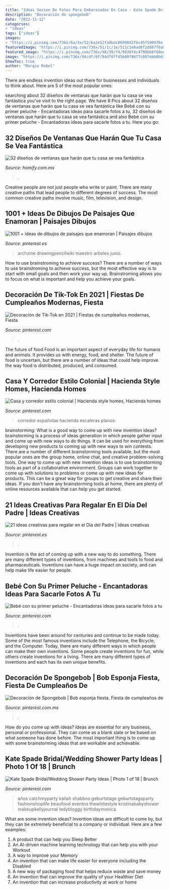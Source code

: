 ```yaml
---
title: "Ideas Sesion De Fotos Para Embarazadas En Casa - Kate Spade Bridal/wedding Shower Party Ideas"
description: "Decoración de spongebob"
date: "2022-11-12"
categories:
- "ideas"
tags: ["ideas"]
images:
- "https://i.pinimg.com/736x/6a/2e/52/6a2e52fa9bdc86998d2fbc45f590976e.jpg"
featuredImage: "https://i.pinimg.com/736x/51/1c/1e/511c1e0ad8f2d867f6a94761132616c4.jpg"
featured_image: "https://i.pinimg.com/736x/98/39/f4/9839f4c4798bb8f68ee304553ce48f21.jpg"
image: "https://i.pinimg.com/736x/94/df/0f/94df0ff45b80f8877c807eb60b63cf93.jpg"
ShowToc: true
author: "Margie Robel"
---
```



There are endless invention ideas out there for businesses and individuals to think about. Here are 5 of the most popular ones:

	

		
searching about 32 diseños de ventanas que harán que tu casa se vea fantástica you've visit to the right page. We have 8 Pics about 32 diseños de ventanas que harán que tu casa se vea fantástica like Bebé con su primer peluche - Encantadoras ideas para sacarle fotos a tu, 32 diseños de ventanas que harán que tu casa se vea fantástica and also Bebé con su primer peluche - Encantadoras ideas para sacarle fotos a tu. Here you go:
		
    
## 32 Diseños De Ventanas Que Harán Que Tu Casa Se Vea Fantástica

<img loading=lazy src="https://images.homify.com/images/a_0,c_fit,f_auto,q_auto,w_554/v1438015917/p/photo/image/774044/DSCF6274/fotos-de-de-estilo-de.jpg" onerror="this.onerror=null;this.src='https://tse2.mm.bing.net/th?id=OIP.7e57WNrbjFV5KMS8NblFnAHaJ4&amp;pid=15.1';" alt="32 diseños de ventanas que harán que tu casa se vea fantástica">

_Source: homify.com.mx_

>. 

	

Creative people are not just people who write or paint. There are many creative paths that lead people to different degrees of success. The most common creative paths involve music, film, television, and design.

    
## 1001 + Ideas De Dibujos De Paisajes Que Enamoran | Paisajes Dibujos

<img loading=lazy src="https://i.pinimg.com/736x/51/1c/1e/511c1e0ad8f2d867f6a94761132616c4.jpg" onerror="this.onerror=null;this.src='https://tse1.mm.bing.net/th?id=OIP.ATSW2Gss6JPjC9g0g-H-ewHaEK&amp;pid=15.1';" alt="1001 + ideas de dibujos de paisajes que enamoran | Paisajes dibujos">

_Source: pinterest.es_

>archzine drawingpencilwiki maestro arboles junio. 

	

How to use brainstroming to achieve success?
There are a number of ways to use brainstroming to achieve success, but the most effective way is to start with small goals and then work your way up. Brainstroming allows you to focus on what is important and help you achieve your goals.

    
## Decoración De Tik-Tok En 2021 | Fiestas De Cumpleaños Modernas, Fiesta

<img loading=lazy src="https://i.pinimg.com/736x/3f/c5/cb/3fc5cbb36e624c3c38ee0c2b235fc4dd.jpg" onerror="this.onerror=null;this.src='https://tse3.mm.bing.net/th?id=OIP.xHWrdm5UefdF1eI-p5wN9gHaJ3&amp;pid=15.1';" alt="Decoración de Tik-Tok en 2021 | Fiestas de cumpleaños modernas, Fiesta">

_Source: pinterest.com_

>. 

	

The future of food
Food is an important aspect of everyday life for humans and animals. It provides us with energy, food, and shelter. The future of food is uncertain, but there are a number of ideas that could help improve the way food is distributed, produced, and consumed.

    
## Casa Y Corredor Estilo Colonial | Hacienda Style Homes, Hacienda Homes

<img loading=lazy src="https://i.pinimg.com/736x/c5/5e/79/c55e79d86d279736b602512af8f70019.jpg" onerror="this.onerror=null;this.src='https://tse1.mm.bing.net/th?id=OIP.ZRK8qlm1xA27FP9mYeb4NAHaEW&amp;pid=15.1';" alt="Casa y corredor estilo colonial | Hacienda style homes, Hacienda homes">

_Source: pinterest.com_

>corredor españolas hacienda escaleras planos. 

	

brainstorming: What is a good way to come up with new invention ideas?
brainstorming is a process of ideas generation in which people gather input and come up with new ways to do things. It can be used for everything from developing new products to coming up with new ways to win contests. There are a number of different brainstorming tools available, but the most popular ones are the group home, online chat, and creative problem-solving tools. 
One way to come up with new invention ideas is to use brainstorming tools as part of a collaborative environment. Groups can work together to come up with solutions to problems or come up with new ideas for products. This can be a great way for groups to get creative and share their ideas. If you don't have any brainstorming tools at home, there are plenty of online resources available that can help you get started.

    
## 21 Ideas Creativas Para Regalar En El Día Del Padre | Ideas Creativas

<img loading=lazy src="https://i.pinimg.com/736x/94/df/0f/94df0ff45b80f8877c807eb60b63cf93.jpg" onerror="this.onerror=null;this.src='https://tse1.mm.bing.net/th?id=OIP.dEswl1jqMkGJT7GS7OcBfwHaLG&amp;pid=15.1';" alt="21 ideas creativas para regalar en el Día del Padre | Ideas creativas">

_Source: pinterest.es_

>. 

	

Invention is the act of coming up with a new way to do something. There are many different types of inventions, from machines and tools to food and pharmaceuticals. Inventions can have a huge impact on society, and can help make life easier for people.

    
## Bebé Con Su Primer Peluche - Encantadoras Ideas Para Sacarle Fotos A Tu

<img loading=lazy src="https://i.pinimg.com/736x/98/39/f4/9839f4c4798bb8f68ee304553ce48f21.jpg" onerror="this.onerror=null;this.src='https://tse2.mm.bing.net/th?id=OIP.FSvDn7oEMzGaB6uEV_Ki-QHaIG&amp;pid=15.1';" alt="Bebé con su primer peluche - Encantadoras ideas para sacarle fotos a tu">

_Source: pinterest.com_

>. 

	

Inventions have been around for centuries and continue to be made today. Some of the most famous inventions include the Telephone, the Bicycle, and the Computer. Today, there are many different ways in which people can make their own inventions. Some people create inventions for fun, while others create inventions for a living. There are many different types of inventions and each has its own unique benefits.

    
## Decoración De Spongebob | Bob Esponja Fiesta, Fiesta De Cumpleaños De

<img loading=lazy src="https://i.pinimg.com/736x/6a/2e/52/6a2e52fa9bdc86998d2fbc45f590976e.jpg" onerror="this.onerror=null;this.src='https://tse1.mm.bing.net/th?id=OIP.azX-xRX7iHwkOm_bUrOdJgHaJ3&amp;pid=15.1';" alt="Decoración de Spongebob | Bob esponja fiesta, Fiesta de cumpleaños de">

_Source: pinterest.com.mx_

>. 

	

How do you come up with ideas?
Ideas are essential for any business, personal or professional. They can come as a blank slate or be based on what someone has done before. The most important thing is to come up with some brainstorming ideas that are workable and achievable.

    
## Kate Spade Bridal/Wedding Shower Party Ideas | Photo 1 Of 18 | Brunch

<img loading=lazy src="https://i.pinimg.com/736x/f5/bb/5c/f5bb5c6f825a6d50db1922fea1f4abfd.jpg" onerror="this.onerror=null;this.src='https://tse4.mm.bing.net/th?id=OIP.BIXj45M5pCefhMmSmEq0zgHaLJ&amp;pid=15.1';" alt="Kate Spade Bridal/Wedding Shower Party Ideas | Photo 1 of 18 | Brunch">

_Source: pinterest.com_

>años catchmyparty kallah shabbos geburtstage geburtstagsparty fashionshoplife beaufood eventos thewhitestyle kristinababyshower makeupkellyjournal ledybloggy birthdaymonica. 

	

What are some invention ideas?
Invention ideas are difficult to come by, but they can be extremely beneficial to a company or individual. Here are a few examples:
1. A product that can help you Sleep Better 
2. An AI-driven machine learning technology that can help you with your Workout 
3. A way to improve your Memory 
4. An invention that can make life easier for everyone including the Disabled 
5. A new way of packaging food that helps reduce waste and save money 
6. An invention that can improve the quality of your Healthier Diet 
7. An invention that can increase productivity at work or home 
